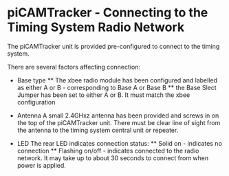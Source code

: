 # piCAMTracker - Connecting to the Timing System Radio Network

The piCAMTracker unit is provided pre-configured to connect to the timing system.

There are several factors affecting connection:
* Base type
**  The xbee radio module has been configured and labelled as either A or B - corresponding to Base A or Base B
**  the Base Slect Jumper has been set to either A or B.  It must match the xbee configuration

* Antenna
A small 2.4GHxz antenna has been provided and screws in on the top of the piCAMTracker unit.  There must be clear line of sight from the antenna to the timing system central unit or repeater.

* LED
The rear LED indicates connection status:
** Solid on - indicates no connection
** Flashing on/off - indicates connected to the radio network.  It may take up to about 30 seconds to connect from when power is applied.


